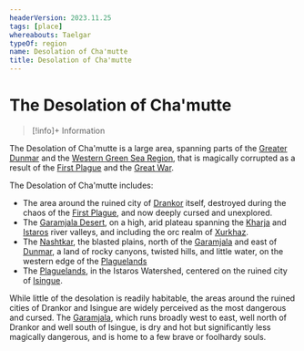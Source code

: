 ```yaml
---
headerVersion: 2023.11.25
tags: [place]
whereabouts: Taelgar
typeOf: region
name: Desolation of Cha'mutte
title: Desolation of Cha'mutte
---
```

# The Desolation of Cha'mutte
>[!info]+ Information
> 
>> 

The Desolation of Cha'mutte is a large area, spanning parts of the [Greater Dunmar](<../greater-dunmar/greater-dunmar.md>) and the [Western Green Sea Region](<../western-green-sea/western-green-sea-region.md>), that is magically corrupted as a result of the [First Plague](<../../events/1000s/1059/first-plague.md>) and the [Great War](<../../events/1500s/great-war.md>). 

The Desolation of Cha'mutte includes:
- The area around the ruined city of [Drankor](<../../history/drankorian-era/drankor.md>) itself, destroyed during the chaos of the [First Plague](<../../events/1000s/1059/first-plague.md>), and now deeply cursed and unexplored.  
- The [Garamjala Desert](<../greater-dunmar/garamjala-plateau/garamjala-desert.md>), on a high, arid plateau spanning the [Kharja](<rivers/kharja.md>) and [Istaros](<rivers/istaros.md>) river valleys, and including the orc realm of [Xurkhaz](<xurkhaz/xurkhaz.md>).
- The [Nashtkar](<../greater-dunmar/dunmari-basin/nashtkar.md>), the blasted plains, north of the [Garamjala](<../greater-dunmar/garamjala-plateau/garamjala-desert.md>) and east of [Dunmar](<../greater-dunmar/realms/dunmar/dunmar.md>), a land of rocky canyons, twisted hills, and little water, on the western edge of the [Plaguelands](<./plaguelands.md>)
- The [Plaguelands](<./plaguelands.md>), in the Istaros Watershed, centered on the ruined city of [Isingue](<./isingue.md>).

While little of the desolation is readily habitable, the areas around the ruined cities of Drankor and Isingue are widely perceived as the most dangerous and cursed. The [Garamjala](<../greater-dunmar/garamjala-plateau/garamjala-desert.md>), which runs broadly west to east, well north of Drankor and well south of Isingue, is dry and hot but significantly less magically dangerous, and is home to a few brave or foolhardy souls.  



